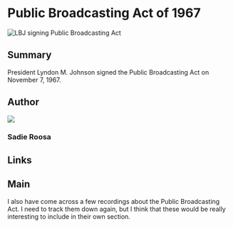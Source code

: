 # Public Broadcasting Act of 1967

![LBJ signing Public Broadcasting Act](https://s3.amazonaws.com/americanarchive.org/exhibits/AAPB_Exhibit_StationHistories_image3.jpg)

## Summary

President Lyndon M. Johnson signed the Public Broadcasting Act on November 7, 1967.

## Author

<img class="img-circle" src="https://s3.amazonaws.com/americanarchive.org/staff/Staff_Roosa.jpg"/>

### Sadie Roosa

## Links


## Main

I also have come across a few recordings about the Public Broadcasting Act. I need to track them down again, but I think that these would be really interesting to include in their own section. 

